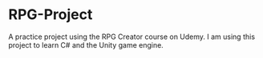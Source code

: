 # RPG-Project
A practice project using the RPG Creator course on Udemy. I am using this project to learn C# and the Unity game engine.
